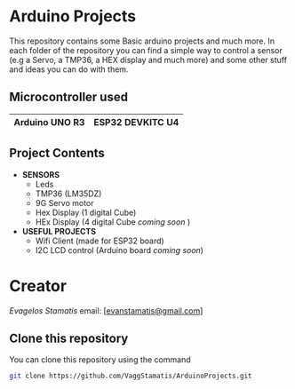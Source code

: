 
# Arduino Projects 
This repository contains some Basic arduino projects and much more.
In each folder of the repository you can find a simple way to control 
a sensor (e.g a Servo, a TMP36, a HEX display and much more) and some
other stuff and ideas you can do with them. 

## Microcontroller used
| Arduino UNO R3 | ESP32 DEVKITC U4 |
| -------------- | ---------------- |

## Project Contents
- **SENSORS**
    - Leds
    - TMP36 (LM35DZ)
    - 9G Servo motor 
    - Hex Display (1 digital Cube)
    - HEx Display (4 digital Cube _coming soon_ )
- **USEFUL PROJECTS**
    - Wifi Client (made for ESP32 board)
    - I2C LCD control (Arduino board _coming soon_)

# Creator 
*Evagelos Stamatis* email: [evanstamatis@gmail.com]

## Clone this repository
You can clone this repository using the command 
```sh 
git clone https://github.com/VaggStamatis/ArduinoProjects.git
```
